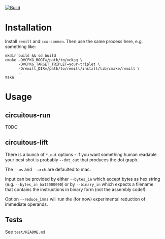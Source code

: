 [![Build](https://github.com/trailofbits/circuitous/actions/workflows/build.yml/badge.svg)](https://github.com/trailofbits/circuitous/actions/workflows/build.yml)

# Installation

Install `remill` and `cxx-common`. Then use the same process here, e.g. something like:
```
mkdir build && cd build
cmake -DVCPKG_ROOT=/path/to/vckpg \
      -DVCPKG_TARGET_TRIPLET=your-triplet \
      -Dremill_DIR=/path/to/remill/install/lib/cmake/remill \
      ..
make
```

# Usage

## circuitous-run

TODO

## circuitous-lift

There is a bunch of `*_out` options - if you want something human readable your best shot is probably `--dot_out` that produces the dot graph.

The `--os` and `--arch` are defaulted to mac.

Input can be provided by either `--bytes_in` which accept bytes as hex string (e.g. `--bytes_in ba12000000`) or by `--binary_in` which expects a filename that contains the instructions in binary form (not the assembly code!).

Option `--reduce_imms` will run the (for now) experimental reduction of immediate operands.

## Tests

See `test/README.md`
